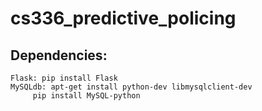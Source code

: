 # cs336_predictive_policing

## Dependencies:
	Flask: pip install Flask
	MySQLdb: apt-get install python-dev libmysqlclient-dev
		 pip install MySQL-python
